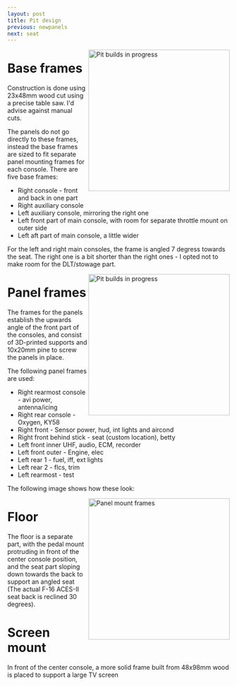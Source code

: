 ```yaml
---
layout: post
title: Pit design
previous: newpanels
next: seat
---
```


<a href="/viperpit/images/full_frames.jpg" border="0"><img align="right" width="320" src="/viperpit/images/full_frames.jpg" alt="Pit builds in progress" /></a>

# Base frames

 Construction is done using 23x48mm wood cut using a precise table saw. I'd advise against manual cuts.

 The panels do not go directly to these frames, instead the base frames are sized to fit separate panel mounting frames for each console. There are five base frames:

* Right console - front and back in one part
* Right auxiliary console
* Left auxiliary console, mirroring the right one
* Left front part of main console, with room for separate throttle mount on outer side
* Left aft part of main console, a little wider

For the left and right main consoles, the frame is angled 7 degress towards the seat. The right one is a bit shorter than the right ones - I opted not to make room for the DLT/stowage part.

<a href="/viperpit/images/right_console_frame.jpg" border="0"><img align="right" width="320" src="/viperpit/images/right_console_frame.jpg" alt="Pit builds in progress" /></a>

# Panel frames

The frames for the panels establish the upwards angle of the front part of the consoles, and consist of 3D-printed supports and 10x20mm pine to screw the panels in place.

The following panel frames are used:

* Right rearmost console - avi power, antenna/icing
* Right rear console - Oxygen, KY58
* Right front - Sensor power, hud, int lights and aircond
* Right front behind stick - seat (custom location), betty
* Left front inner UHF, audio, ECM, recorder
* Left front outer - Engine, elec
* Left rear 1 - fuel, iff, ext lights
* Left rear 2 - flcs, trim
* Left rearmost - test

The following image shows how these look:

<a href="/viperpit/images/throttle_mount.jpg" border="0"><img width="320" align="right" src="/viperpit/images/throttle_mount.jpg" alt="Panel mount frames" /></a>

# Floor

The floor is a separate part, with the pedal mount protruding in front of the center console position, and the seat part sloping down towards the back to support an angled seat (The actual F-16 ACES-II seat back is reclined 30 degrees).

# Screen mount

In front of the center console, a more solid frame built from 48x98mm wood is placed to support a large TV screen

